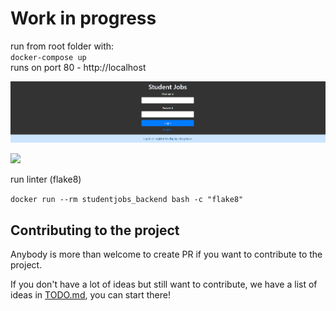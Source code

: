 # Work in progress

run from root folder with:  
`docker-compose up`  
runs on port 80 - http://localhost

![](screenshots/1.png)

![](screenshots/2.gif)


run linter (flake8)

`docker run --rm studentjobs_backend bash -c "flake8"`

## Contributing to the project

Anybody is more than welcome to create PR if you want to contribute to the
project.

If you don't have a lot of ideas but still want to contribute, we
have a list of ideas in
[TODO.md](/TODO.md), you can
start there!
